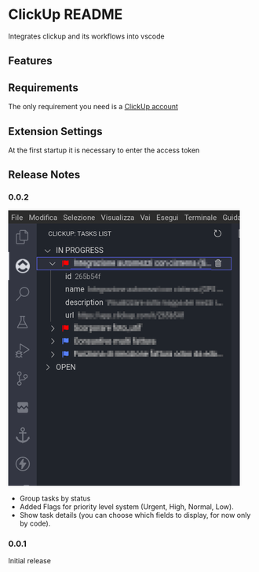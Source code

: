 # ClickUp README

Integrates clickup and its workflows into vscode

## Features

## Requirements

The only requirement you need is a [ClickUp account](http://clickup.com)

## Extension Settings

At the first startup it is necessary to enter the access token

## Release Notes

### 0.0.2

![image](./media/0.0.2.png)

* Group tasks by status
* Added Flags for priority level system (Urgent, High, Normal, Low).
* Show task details (you can choose which fields to display, for now only by code).

### 0.0.1

Initial release